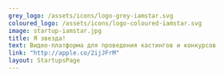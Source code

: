 ```yaml
---
grey_logo: /assets/icons/logo-grey-iamstar.svg
coloured_logo: /assets/icons/logo-coloured-iamstar.svg
image: startup-iamstar.jpg
title: Я звезда!
text: Видео-платформа для проведения кастингов и конкурсов
link: "http://apple.co/2ijJFrM"
layout: StartupsPage
---
```

